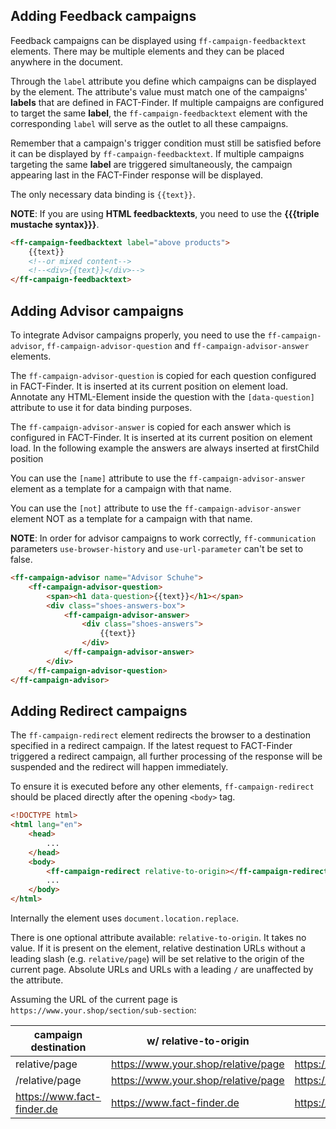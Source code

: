 ## Adding Feedback campaigns

Feedback campaigns can be displayed using `ff-campaign-feedbacktext` elements. There may be multiple elements and they can be placed anywhere in the document.

Through the `label` attribute you define which campaigns can be displayed by the element. The attribute's value must match one of the campaigns' **labels** that are defined in FACT-Finder. If multiple campaigns are configured to target the same **label**, the `ff-campaign-feedbacktext` element with the corresponding `label` will serve as the outlet to all these campaigns.

Remember that a campaign's trigger condition must still be satisfied before it can be displayed by `ff-campaign-feedbacktext`. If multiple campaigns targeting the same **label** are triggered simultaneously, the campaign appearing last in the FACT-Finder response will be displayed.

The only necessary data binding is `{{text}}`.

**NOTE**: If you are using **HTML feedbacktexts**, you need to use the **{{{triple mustache syntax}}}**.

```html
<ff-campaign-feedbacktext label="above products">
    {{text}}
    <!--or mixed content-->
    <!--<div>{{text}}</div>-->
</ff-campaign-feedbacktext>
```

## Adding Advisor campaigns
To integrate Advisor campaigns properly, you need to use the `ff-campaign-advisor`, `ff-campaign-advisor-question` and `ff-campaign-advisor-answer` elements.

The `ff-campaign-advisor-question` is copied for each question configured in FACT-Finder. It is inserted at its current position on element load.
Annotate any HTML-Element inside the question with the `[data-question]` attribute to use it for data binding purposes.

The `ff-campaign-advisor-answer` is copied for each answer which is configured in FACT-Finder. It is inserted at its current position on element load. In the following example the answers are always inserted at firstChild position

You can use the `[name]` attribute to use the `ff-campaign-advisor-answer` element as a template for a campaign with that name.

You can use the `[not]` attribute to use the `ff-campaign-advisor-answer` element NOT as a template for a campaign with that name.

**NOTE**: In order for advisor campaigns to work correctly, `ff-communication` parameters `use-browser-history` and `use-url-parameter` can't be set to false.

```html
<ff-campaign-advisor name="Advisor Schuhe">
    <ff-campaign-advisor-question>
        <span><h1 data-question>{{text}}</h1></span>
        <div class="shoes-answers-box">
            <ff-campaign-advisor-answer>
                <div class="shoes-answers">
                    {{text}}
                </div>
            </ff-campaign-advisor-answer>
        </div>
    </ff-campaign-advisor-question>
</ff-campaign-advisor>
```

## Adding Redirect campaigns
The `ff-campaign-redirect` element redirects the browser to a destination specified in a redirect campaign. If the latest request to FACT-Finder triggered a redirect campaign, all further processing of the response will be suspended and the redirect will happen immediately.

To ensure it is executed before any other elements, `ff-campaign-redirect` should be placed directly after the opening `<body>` tag.

```html
<!DOCTYPE html>
<html lang="en">
    <head>
        ...
    </head>
    <body>
        <ff-campaign-redirect relative-to-origin></ff-campaign-redirect>
        ...
    </body>
</html>
```

Internally the element uses `document.location.replace`.

There is one optional attribute available: `relative-to-origin`. It takes no value. If it is present on the element, relative destination URLs without a leading slash (e.g. `relative/page`) will be set relative to the origin of the current page. Absolute URLs and URLs with a leading `/` are unaffected by the attribute.

Assuming the URL of the current page is `https://www.your.shop/section/sub-section`:

| campaign destination       | w/ relative-to-origin               | w/o relative-to-origin                      |
|----------------------------|-------------------------------------|---------------------------------------------|
| relative/page              | https://www.your.shop/relative/page | https://www.your.shop/section/relative/page |
| /relative/page             | https://www.your.shop/relative/page | https://www.your.shop/relative/page         |
| https://www.fact-finder.de | https://www.fact-finder.de          | https://www.fact-finder.de                  |
